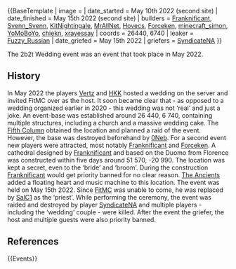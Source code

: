 {{BaseTemplate
| image =
| date_started = May 10th 2022 (second site)
| date_finished = May 15th 2022 (second site)
| builders = [Franknificant](https://2b2t.miraheze.org/wiki/Franknificant), [Svenn_Svenn](https://2b2t.miraheze.org/wiki/Svenn_Svenn), [KitNightingale](https://2b2t.miraheze.org/wiki/KitNightingale), [MrAllNet](https://2b2t.miraheze.org/wiki/MrAllNet), [Hovecs](https://2b2t.miraheze.org/wiki/Hovecs), [Forceken](https://2b2t.miraheze.org/wiki/Forceken), [minecraft_simon](https://2b2t.miraheze.org/wiki/minecraft_simon), [YoMoBoYo](https://2b2t.miraheze.org/wiki/YoMoBoYo), [chiekn](https://2b2t.miraheze.org/wiki/chiekn), [xrayessay](https://2b2t.miraheze.org/wiki/xrayessay)
| coords = 26440, 6740
| leaker = [Fuzzy_Russian](https://2b2t.miraheze.org/wiki/Fuzzy_Russian)
| date_griefed = May 15th 2022
| griefers = [SyndicateNA](https://2b2t.miraheze.org/wiki/SyndicateNA)
}}

The 2b2t Wedding event was an event that took place in May 2022.

## History
In May 2022 the players [Vertz](https://2b2t.miraheze.org/wiki/Vertz) and [HKK](https://2b2t.miraheze.org/wiki/HKK) hosted a wedding on the server and invited FitMC over as the host. It soon became clear that - as opposed to a wedding organized earlier in 2020 - this wedding was not ‘real’ and just a joke. An event-base was established around 26 440, 6 740, containing multiple structures, including a church and a massive wedding cake. The [Fifth Column](https://2b2t.miraheze.org/wiki/Fifth_Column) obtained the location and planned a raid of the event. However, the base was destroyed beforehand by [0Neb](https://2b2t.miraheze.org/wiki/0Neb). For a second event new players were attracted, most notably [Franknificant](https://2b2t.miraheze.org/wiki/Franknificant) and [Forceken](https://2b2t.miraheze.org/wiki/Forceken). A cathedral designed by [Franknificant](https://2b2t.miraheze.org/wiki/Franknificant) and based on the Duomo from Florence was constructed within five days around 51 570, -20 990. The location was kept a secret, even to the ‘bride’ and ‘broom’. During the construction [Franknificant](https://2b2t.miraheze.org/wiki/Franknificant) would get priority banned for no clear reason. [The Ancients](https://2b2t.miraheze.org/wiki/The_Ancients) added a floating heart and music machine to this location. The event was held on May 15th 2022. Since [FitMC](https://2b2t.miraheze.org/wiki/FitMC) was unable to come, he was replaced by [SalC1](https://2b2t.miraheze.org/wiki/SalC1) as the ‘priest’. While performing the ceremony, the event was raided and destroyed by player [SyndicateNA](https://2b2t.miraheze.org/wiki/SyndicateNA) and multiple players - including the ‘wedding’ couple - were killed. After the event the griefer, the host and multiple guests were also priority banned.

## References
{{Events}}